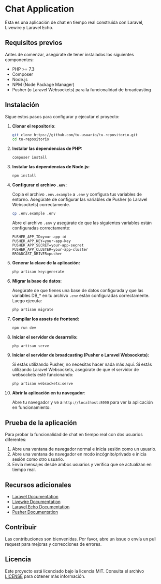 
# Chat Application

Esta es una aplicación de chat en tiempo real construida con Laravel, Livewire y Laravel Echo.

## Requisitos previos

Antes de comenzar, asegúrate de tener instalados los siguientes componentes:

- PHP >= 7.3
- Composer
- Node.js
- NPM (Node Package Manager)
- Pusher (o Laravel Websockets) para la funcionalidad de broadcasting

## Instalación

Sigue estos pasos para configurar y ejecutar el proyecto:

1. **Clonar el repositorio:**

   ```sh
   git clone https://github.com/tu-usuario/tu-repositorio.git
   cd tu-repositorio
   ```

2. **Instalar las dependencias de PHP:**

   ```sh
   composer install
   ```

3. **Instalar las dependencias de Node.js:**

   ```sh
   npm install
   ```

4. **Configurar el archivo `.env`:**

   Copia el archivo `.env.example` a `.env` y configura tus variables de entorno. Asegúrate de configurar las variables de Pusher (o Laravel Websockets) correctamente.

   ```sh
   cp .env.example .env
   ```

   Abre el archivo `.env` y asegúrate de que las siguientes variables están configuradas correctamente:

   ```env
   PUSHER_APP_ID=your-app-id
   PUSHER_APP_KEY=your-app-key
   PUSHER_APP_SECRET=your-app-secret
   PUSHER_APP_CLUSTER=your-app-cluster
   BROADCAST_DRIVER=pusher
   ```

5. **Generar la clave de la aplicación:**

   ```sh
   php artisan key:generate
   ```

6. **Migrar la base de datos:**

   Asegúrate de que tienes una base de datos configurada y que las variables DB_* en tu archivo `.env` están configuradas correctamente. Luego ejecuta:

   ```sh
   php artisan migrate
   ```

7. **Compilar los assets de frontend:**

   ```sh
   npm run dev
   ```

8. **Iniciar el servidor de desarrollo:**

   ```sh
   php artisan serve
   ```

9. **Iniciar el servidor de broadcasting (Pusher o Laravel Websockets):**

   Si estás utilizando Pusher, no necesitas hacer nada más aquí. Si estás utilizando Laravel Websockets, asegúrate de que el servidor de websockets esté funcionando:

   ```sh
   php artisan websockets:serve
   ```

10. **Abrir la aplicación en tu navegador:**

    Abre tu navegador y ve a `http://localhost:8000` para ver la aplicación en funcionamiento.

## Prueba de la aplicación

Para probar la funcionalidad de chat en tiempo real con dos usuarios diferentes:

1. Abre una ventana de navegador normal e inicia sesión como un usuario.
2. Abre una ventana de navegador en modo incógnito/privado e inicia sesión como otro usuario.
3. Envía mensajes desde ambos usuarios y verifica que se actualizan en tiempo real.

## Recursos adicionales

- [Laravel Documentation](https://laravel.com/docs)
- [Livewire Documentation](https://laravel-livewire.com/docs)
- [Laravel Echo Documentation](https://laravel.com/docs/8.x/broadcasting)
- [Pusher Documentation](https://pusher.com/docs)

## Contribuir

Las contribuciones son bienvenidas. Por favor, abre un issue o envía un pull request para mejoras y correcciones de errores.

## Licencia

Este proyecto está licenciado bajo la licencia MIT. Consulta el archivo [LICENSE](LICENSE) para obtener más información.
